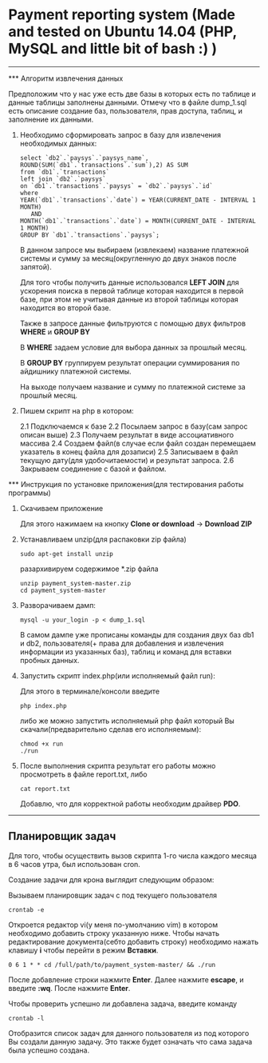 # Payment reporting system (Made and tested on Ubuntu 14.04 (PHP, MySQL and little bit of bash :) )

***

*** Алгоритм извлечения данных

Предположим что у нас уже есть две базы в которых есть по таблице и данные таблицы заполнены данными. Отмечу что в файле dump_1.sql есть описание создание баз, пользователя, прав доступа, таблиц, и заполнение их данными.

1. Необходимо сформировать запрос в базу для извлечения необходимых данных:

   ```
   select `db2`.`paysys`.`paysys_name`, ROUND(SUM(`db1`.`transactions`.`sum`),2) AS SUM 
   from `db1`.`transactions`
   left join `db2`.`paysys`
   on `db1`.`transactions`.`paysys` = `db2`.`paysys`.`id`
   where 
   YEAR(`db1`.`transactions`.`date`) = YEAR(CURRENT_DATE - INTERVAL 1 MONTH)
      AND 
   MONTH(`db1`.`transactions`.`date`) = MONTH(CURRENT_DATE - INTERVAL 1 MONTH)
   GROUP BY `db1`.`transactions`.`paysys`;
   ```

   В данном запросе мы выбираем (извлекаем) название платежной системы и сумму за месяц(округленную до двух знаков после запятой). 

   Для того чтобы получить данные использовался **LEFT JOIN** для ускорения поиска в первой таблице которая находится в первой базе, при этом не учитывая данные из второй таблицы которая находится во второй базе. 

   Также в запросе данные фильтруются с помощью двух фильтров **WHERE** и **GROUP BY**

   В **WHERE** задаем условие для выбора данных за прошлый месяц.

   В **GROUP BY** группируем результат операции суммирования по айдишнику платежной системы.

   На выходе получаем название и сумму по платежной системе за прошлый месяц.

2. Пишем скрипт на php в котором:

   2.1 Подключаемся к базе
   2.2 Посылаем запрос в базу(сам запрос описан выше)
   2.3 Получаем результат в виде ассоциативного массива
   2.4 Создаем файл(в случае если файл создан перемещаем указатель в конец файла для дозаписи)
   2.5 Записываем в файл текущую дату(для удобочитаемости) и результат запроса.
   2.6 Закрываем соединение с базой и файлом.

*** Инструкция по установке приложения(для тестирования работы программы)

1. Скачиваем приложение
   
   Для этого нажимаем на кнопку **Clone or download** -> **Download ZIP**

2. Устанавливаем unzip(для распаковки zip файла)
	
	```
	sudo apt-get install unzip
	```
	
	разархивируем содержимое *.zip файла


	```
	unzip payment_system-master.zip
	cd payment_system-master
	```


3. Разворачиваем дамп:

   ```
   mysql -u your_login -p < dump_1.sql
   ```

   В самом дампе уже прописаны команды для создания двух баз db1 и db2, пользователя(+ права для добавления и извлечения информации из указанных баз), таблиц и команд для вставки пробных данных.

4. Запустить скрипт index.php(или исполняемый файл run):
   
   Для этого в терминале/консоли введите

   ```
   php index.php
   ```

   либо же можно запустить исполняемый php файл который Вы скачали(предварительно сделав его исполняемым):

   ```
   chmod +x run
   ./run
   ```

5. После выполнения скрипта результат его работы можно просмотреть в файле report.txt, либо

   ```
   cat report.txt
   ```

   Добавлю, что для корректной работы необходим драйвер **PDO**.

***

## Планировщик задач

Для того, чтобы осуществить вызов скрипта 1-го числа каждого месяца в 6 часов утра, был использован cron.

Создание задачи для крона выглядит следующим образом:

   Вызываем планировщик задач с под текущего пользователя

   ```
   crontab -e
   ```

   Откроется редактор vi(у меня по-умолчанию vim) в котором необходимо добавить строку указанную ниже. Чтобы начать редактирование документа(себто добавить строку) необходимо нажать клавишу **i** чтобы перейти в режим **Вставки**.

   ```
   0 6 1 * * cd /full/path/to/payment_system-master/ && ./run
   ```

   После добавление строки нажмите **Enter**. Далее нажмите **escape**, и введите **:wq**. После нажмите **Enter**.

   Чтобы проверить успешно ли добавлена задача, введите команду 

   ```
   crontab -l
   ```

   Отобразится список задач для данного пользователя из под которого Вы создали данную задачу. Это также будет означать что сама задача была успешно создана.

